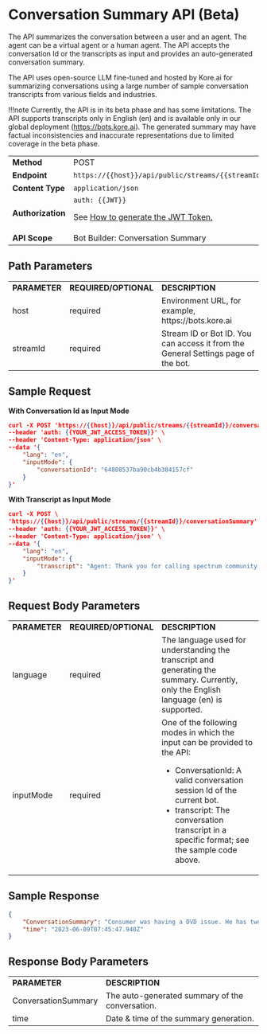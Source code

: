 # Conversation Summary API (Beta)

The API summarizes the conversation between a user and an agent. The agent can be a virtual agent or a human agent. The API accepts the conversation Id or the transcripts as input and provides an auto-generated conversation summary.

The API uses open-source LLM fine-tuned and hosted by Kore.ai for summarizing conversations using a large number of sample conversation transcripts from various fields and industries.

!!!note
    Currently, the API is in its beta phase and has some limitations. The API supports transcripts only in English (en) and is available only in our global deployment (https://bots.kore.ai). The generated summary may have factual inconsistencies and inaccurate representations due to limited coverage in the beta phase.

<table>
  <tr>
   <td><strong>Method</strong>
   </td>
   <td>POST
   </td>
  </tr>
  <tr>
   <td><strong>Endpoint</strong>
   </td>
   <td><code>https://{{host}}/api/public/streams/{{streamId}}/conversationSummary</code>
   </td>
  </tr>
  <tr>
   <td><strong>Content Type</strong>
   </td>
   <td><code>application/json</code>
   </td>
  </tr>
  <tr>
   <td><strong>Authorization</strong>
   </td>
   <td><code>auth: {{JWT}}</code>
<p>
See <a href="../api-introduction/#generating-the-jwt-token">How to generate the JWT Token.</a>
   </td>
  </tr>
  <tr>
   <td><strong>API Scope</strong>
   </td>
   <td>Bot Builder: Conversation Summary
   </td>
  </tr>
</table>

## Path Parameters

<table>
  <tr>
   <td><strong>PARAMETER</strong>
   </td>
   <td><strong>REQUIRED/OPTIONAL</strong>
   </td>
   <td><strong>DESCRIPTION</strong>
   </td>
  </tr>
  <tr>
   <td>host
   </td>
   <td>required
   </td>
   <td>Environment URL, for example, https://bots.kore.ai
   </td>
  </tr>
  <tr>
   <td>streamId
   </td>
   <td>required
   </td>
   <td>Stream ID or Bot ID. You can access it from the General Settings page of the bot.
   </td>
  </tr>
</table>



## Sample Request

**With Conversation Id as Input Mode**


```json
curl -X POST 'https://{{host}}/api/public/streams/{{streamId}}/conversationSummary' \
--header 'auth: {{YOUR_JWT_ACCESS_TOKEN}}' \
--header 'Content-Type: application/json' \
--data '{
    "lang": "en",
    "inputMode": {
        "conversationId": "64808537ba90cb4b384157cf"
    }
}'
```


**With Transcript as Input Mode**


```json
curl -X POST \ 
'https://{{host}}/api/public/streams/{{streamId}}/conversationSummary' \
--header 'auth: {{YOUR_JWT_ACCESS_TOKEN}}' \
--header 'Content-Type: application/json' \
--data '{
    "lang": "en",
    "inputMode": {
        "transcript": "Agent: Thank you for calling spectrum community solutions. My name is Jeff I'\''ll be glad to assist you? Consumer: I just. My name is Tom link LINK. Agent: . Alright. How are you doing today sir. Alright. What can I do to help you? Consumer: Good how are you the yeah that? I get it right. Is it is Jeff. Agent: Yes sir. Consumer: Good. Okay. Okay. Okay um. So I'\''m was having a little I was having a DVD issue. I'\''ve got two boxes. The TV part is fine. I can get the channels in and everything is fine. Consumer: And the DVD. I'\''m. As a DVR. I guess DVR. Consumer: We'\''ve got a DVR capability on on the problem I'\''ll call at the primary box and then the secondary box upstairs the primary box is working. Consumer: Hundred percent. I can record channels. I can call them back up again. I can go forward and backwards. Everything is fully functional on the primary box for DVD the secondary box upstairs. Agent: Um-hum. Consumer: Um it it just doesn'\''t respond at all to the. You know I'\''m using the wand with the green button right in the middle the list button and it it just doesn'\''t respond at all to that. I'\''ve got full functionality on the TV channels in the guide. But but the list does not work at all. So I can'\''t protect a penny taped shows. Agent: Alright I definitely understand your concern. Dear Sir up. Glad look into this for you. Agent: Okay. So the first thing I'\''m gonna do is run a communication test if there'\''s. Consumer: Okay. Agent: If there'\''s any issues with the communication that would definitely cause problems with the DVR. Consumer: Okay. Agent: Because I need good communication going in and good communication. Going out for it. Deport that list up player programs etc. so I'\''m looking into that right now for you. Consumer: Very good. Consumer: Hello. Agent: Alright. In question for you sir. Have you had any problems with your Internet the past couple of days. Also. Consumer: Know the Internet seems fine. Agent: Okay. Alright. Because I ran a test in very quickly. Your DVR. Consumer: Okay. Agent: And your modem or Agenth failing. Agent: Let'\''s just waiting for the test to complete fully. Agent: Alright. So they'\''re Agenth failing on different frequencies. So. Agent: One more than likely has nothing to do with the other just a coincidence. But they Agenth are failing. Consumer: And and by Agenth you mean that the DVR boxes. Agent: Yes I did the DVR box that you have is failing Consumer: . Okay. Agent: In your modem just failing. Also. Consumer: Okay. Well? Yes. So we'\''ve got we'\''ve got a we'\''ve got an appointment scheduled for tomorrow at 3 o'\''clock? Should I just keep that in have a tech come in and take a look at it. Consumer: Very good. We'\''ll leave it in place then. Thank you. Agent: Absolutely. Alright you'\''re welcome ma'\''am, it'\''s gonna place some notes on the account. Agent: DVR failed signal level check in modem. Modem failed. Also. Agent: Alright great. So yes I would definitely say keep the appointment and technician gets here he can go through everything test everything and make sure everything is working properly for you. Consumer: Super. Thank you so much. Agent: Alright. You'\''re more than welcome sir. We do apologize for the inconvenience but we look forward to getting a technician out there and resolve an issue for you sir."
    }
}'
```



## Request Body Parameters


<table>
  <tr>
   <td><strong>PARAMETER</strong>
   </td>
   <td><strong>REQUIRED/OPTIONAL</strong>
   </td>
   <td><strong>DESCRIPTION</strong>
   </td>
  </tr>
  <tr>
   <td>language
   </td>
   <td>required
   </td>
   <td>The language used for understanding the transcript and generating the summary. Currently, only the English language (en) is supported.
   </td>
  </tr>
  <tr>
   <td>inputMode
   </td>
   <td>required
   </td>
   <td>One of the following modes in which the input can be provided to the API:
<ul>

<li>ConversationId: A valid conversation session Id of the current bot.

<li>transcript: The conversation transcript in a specific format; see the sample code above.
</li>
</ul>
   </td>
  </tr>
</table>



## Sample Response


```json
{
    "ConversationSummary": "Consumer was having a DVD issue. He has two boxes. The TV part is fine. The DVD is a DVR. The list doesn't work at all. Consumer needs good communication going in and good communication going out for it.",
    "time": "2023-06-09T07:45:47.940Z"
}
```



## Response Body Parameters


<table>
  <tr>
   <td><strong>PARAMETER</strong>
   </td>
   <td><strong>DESCRIPTION</strong>
   </td>
  </tr>
  <tr>
   <td>ConversationSummary
   </td>
   <td>The auto-generated summary of the conversation.
   </td>
  </tr>
  <tr>
   <td>time
   </td>
   <td>Date & time of the summary generation.
   </td>
  </tr>
</table>

